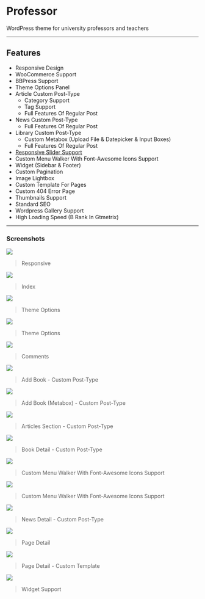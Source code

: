 # Professor
WordPress theme for university professors and teachers

------------
## Features
+ Responsive Design
+ WooCommerce Support
+ BBPress Support
+ Theme Options Panel
+ Article Custom Post-Type
    + Category Support
    + Tag Support
    + Full Features Of Regular Post
+ News Custom Post-Type
    + Full Features Of Regular Post
+ Library Custom Post-Type
    + Custom Metabox (Upload File & Datepicker & Input Boxes)
    + Full Features Of Regular Post
+ [Responsive Slider Support](https://github.com/mavenium/Responsive-Slider)
+ Custom Menu Walker With Font-Awesome Icons Support
+ Widget (Sidebar & Footer)
+ Custom Pagination
+ Image Lightbox
+ Custom Template For Pages
+ Custom 404 Error Page
+ Thumbnails Support
+ Standard SEO
+ Wordpress Gallery Support
+ High Loading Speed (B Rank In Gtmetrix)

------------
### Screenshots

![](https://raw.githubusercontent.com/mavenium/Professor/master/screenshot.png)
> Responsive

![](https://raw.githubusercontent.com/mavenium/Professor/master/Screenshots/Screenshot-index.png)
> Index

![](https://raw.githubusercontent.com/mavenium/Professor/master/Screenshots/Screenshot-theme-options-1.png)
> Theme Options

![](https://raw.githubusercontent.com/mavenium/Professor/master/Screenshots/Screenshot-theme-options-2.png)
> Theme Options

![](https://raw.githubusercontent.com/mavenium/Professor/master/Screenshots/Screenshot-Comments.png)
> Comments

![](https://raw.githubusercontent.com/mavenium/Professor/master/Screenshots/Screenshot-add-book.png)
> Add Book - Custom Post-Type

![](https://raw.githubusercontent.com/mavenium/Professor/master/Screenshots/Screenshot-add-news-metabox.png)
> Add Book (Metabox) - Custom Post-Type

![](https://raw.githubusercontent.com/mavenium/Professor/master/Screenshots/Screenshot-articles.png)
> Articles Section - Custom Post-Type

![](https://raw.githubusercontent.com/mavenium/Professor/master/Screenshots/Screenshot-book.png)
> Book Detail - Custom Post-Type

![](https://raw.githubusercontent.com/mavenium/Professor/master/Screenshots/Screenshot-menu.png)
> Custom Menu Walker With Font-Awesome Icons Support

![](https://raw.githubusercontent.com/mavenium/Professor/master/Screenshots/Screenshot-menu-2.png)
> Custom Menu Walker With Font-Awesome Icons Support

![](https://raw.githubusercontent.com/mavenium/Professor/master/Screenshots/Screenshot-news.png)
> News Detail - Custom Post-Type

![](https://raw.githubusercontent.com/mavenium/Professor/master/Screenshots/Screenshot-page.png)
> Page Detail

![](https://raw.githubusercontent.com/mavenium/Professor/master/Screenshots/Screenshot-page2.png)
> Page Detail - Custom Template

![](https://raw.githubusercontent.com/mavenium/Professor/master/Screenshots/Screenshot-widgets.png)
> Widget Support